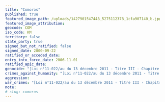 ```yaml
---
title: "Comoros"
published: true
featured_image_path: /uploads/1427901547448_5275112378_1cfa907140_b.jpg
featured_image_attribution:
geocode: COM
iso_code: KM
territory: false
state_party: true
signed_but_not_ratified: false
signed_date: 2000-09-22
ratified_or_acceded_date:
entry_into_force_date: 2006-11-01
ratified_apic_date:
genocide: "[Loi n°11-022/au du 13 décembre 2011 - Titre III - Chapitre 1 - Article 17](https://iccdb.hrlc.net/data/doc/481/)"
crimes_against_humanity: "[Loi n°11-022/au du 13 décembre 2011 - Titre III - Chapitre 1 - Article 18](https://iccdb.hrlc.net/data/doc/481/)"
aggression:
war_crimes: "[Loi n°11-022/au du 13 décembre 2011 - Titre III - Chapitre 1 - Article 20](https://iccdb.hrlc.net/data/doc/481/)"
note:
# slug: comoros
---
```

